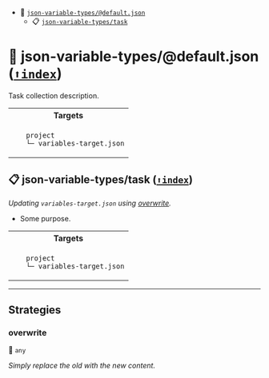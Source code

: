 - <a name="mock-plugin-task-idx-ref-json-variable-typesdefaultjson">:open_file_folder:</a> <a href="#mock-plugin-task-ref-json-variable-typesdefaultjson">`json-variable-types/@default.json`</a>
  - <a name="mock-plugin-task-idx-ref-json-variable-typestask">:clipboard:</a> <a href="#mock-plugin-task-ref-json-variable-typestask">`json-variable-types/task`</a>

# :open_file_folder: <a name="mock-plugin-task-ref-json-variable-typesdefaultjson">json-variable-types/@default.json</a> (<a href="#mock-plugin-task-idx-ref-json-variable-typesdefaultjson">`⬆index`</a>)

Task collection description.

<table>
  <tbody>
    <tr>
      <th>Targets</th>
    </tr>
    <tr>
      <td align="left" valign="top">
        <ul>
<code>project</code><br/>
<code>└─ variables-target.json</code><br/>
        </ul>
      </td>
    </tr>
  </tbody>
</table>

## :clipboard: <a name="mock-plugin-task-ref-json-variable-typestask">json-variable-types/task</a> (<a href="#mock-plugin-task-idx-ref-json-variable-typestask">`⬆index`</a>)

_Updating `variables-target.json` using <a href="#mock-plugin-strat-ref-overwrite">overwrite</a>._

- Some purpose.

<table>
  <tbody>
    <tr>
      <th>Targets</th>
    </tr>
    <tr>
      <td align="left" valign="top">
        <ul>
<code>project</code><br/>
<code>└─ variables-target.json</code><br/>
        </ul>
      </td>
    </tr>
  </tbody>
</table>

------

## Strategies

### <a name="mock-plugin-strat-ref-overwrite">overwrite</a>  

:small_blue_diamond: `any`

*Simply replace the old with the new content.*

